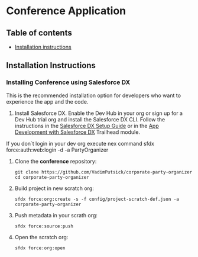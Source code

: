 # Conference Application

## Table of contents

* [Installation instructions](#installation-instructions)

## Installation Instructions

### Installing Conference using Salesforce DX
This is the recommended installation option for developers who want to experience the app and the code.

1. Install Salesforce DX. Enable the Dev Hub in your org or sign up for a Dev Hub trial org and install the Salesforce DX CLI. Follow the instructions in the [Salesforce DX Setup Guide](https://developer.salesforce.com/docs/atlas.en-us.sfdx_setup.meta/sfdx_setup/sfdx_setup_intro.htm?search_text=trial%20hub%20org) or in the [App Development with Salesforce DX](https://trailhead.salesforce.com/modules/sfdx_app_dev) Trailhead module.

If you don`t login in your dev org execute nex command
sfdx force:auth:web:login -d -a PartyOrganizer

1. Clone the **conference** repository:
    ```
    git clone https://github.com/VadimPutsick/corporate-party-organizer
    cd corporate-party-organizer
    ```

1. Build project in new scratch org:
    ```
    sfdx force:org:create -s -f config/project-scratch-def.json -a corporate-party-organizer

1. Push metadata in your scrath org:
    ```
    sfdx force:source:push

1. Open the scratch org:
    ```
    sfdx force:org:open
    ```